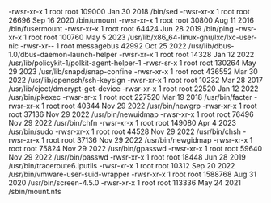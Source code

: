 



-rwsr-xr-x 1 root root 109000 Jan 30  2018 /bin/sed
-rwsr-xr-x 1 root root 26696 Sep 16  2020 /bin/umount
-rwsr-xr-x 1 root root 30800 Aug 11  2016 /bin/fusermount
-rwsr-xr-x 1 root root 64424 Jun 28  2019 /bin/ping
-rwsr-xr-x 1 root root 100760 May  5  2023 /usr/lib/x86_64-linux-gnu/lxc/lxc-user-nic
-rwsr-xr-- 1 root messagebus 42992 Oct 25  2022 /usr/lib/dbus-1.0/dbus-daemon-launch-helper
-rwsr-xr-x 1 root root 14328 Jan 12  2022 /usr/lib/policykit-1/polkit-agent-helper-1
-rwsr-sr-x 1 root root 130264 May 29  2023 /usr/lib/snapd/snap-confine
-rwsr-xr-x 1 root root 436552 Mar 30  2022 /usr/lib/openssh/ssh-keysign
-rwsr-xr-x 1 root root 10232 Mar 28  2017 /usr/lib/eject/dmcrypt-get-device
-rwsr-xr-x 1 root root 22520 Jan 12  2022 /usr/bin/pkexec
-rwsr-sr-x 1 root root 227520 Mar 19  2018 /usr/bin/facter
-rwsr-xr-x 1 root root 40344 Nov 29  2022 /usr/bin/newgrp
-rwsr-xr-x 1 root root 37136 Nov 29  2022 /usr/bin/newuidmap
-rwsr-xr-x 1 root root 76496 Nov 29  2022 /usr/bin/chfn
-rwsr-xr-x 1 root root 149080 Apr  4  2023 /usr/bin/sudo
-rwsr-xr-x 1 root root 44528 Nov 29  2022 /usr/bin/chsh
-rwsr-xr-x 1 root root 37136 Nov 29  2022 /usr/bin/newgidmap
-rwsr-xr-x 1 root root 75824 Nov 29  2022 /usr/bin/gpasswd
-rwsr-xr-x 1 root root 59640 Nov 29  2022 /usr/bin/passwd
-rwsr-xr-x 1 root root 18448 Jun 28  2019 /usr/bin/traceroute6.iputils
-rwsr-xr-x 1 root root 10312 Sep 20  2022 /usr/bin/vmware-user-suid-wrapper
-rwsr-xr-x 1 root root 1588768 Aug 31  2020 /usr/bin/screen-4.5.0
-rwsr-xr-x 1 root root 113336 May 24  2021 /sbin/mount.nfs
